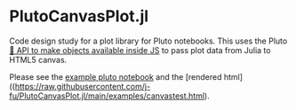 PlutoCanvasPlot.jl
==================


Code design study for a plot library for Pluto notebooks.
This uses the Pluto [💁 API to make objects available inside JS](https://github.com/fonsp/Pluto.jl/pull/1124)
to pass plot data from Julia to HTML5 canvas.

Please see the [example pluto notebook](https://raw.githubusercontent.com/j-fu/PlutoCanvasPlot.jl/main/examples/canvastest.jl)
and the [rendered html]((https://raw.githubusercontent.com/j-fu/PlutoCanvasPlot.jl/main/examples/canvastest.html).

